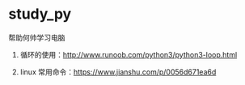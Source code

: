# study_py
帮助何帅学习电脑


1. 循环的使用：http://www.runoob.com/python3/python3-loop.html

2. linux 常用命令：https://www.jianshu.com/p/0056d671ea6d 
